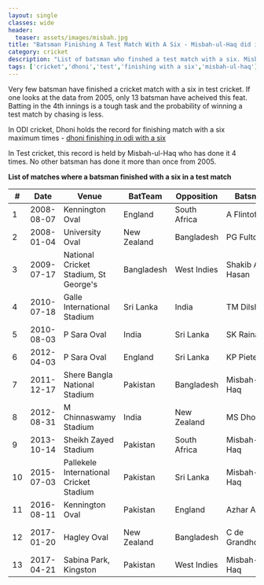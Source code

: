 ```yaml
---
layout: single
classes: wide
header:
  teaser: assets/images/misbah.jpg
title: "Batsman Finishing A Test Match With A Six - Misbah-ul-Haq did it thrice"
category: cricket
description: "List of batsman who finshed a test match with a six. Misbah-ul-Haq did it thrice"
tags: ['cricket','dhoni','test','finishing with a six','misbah-ul-haq']
---
```


Very few batsman have finished a cricket match with a six in test cricket. If one looks at the data from 2005, only 13 batsman have acheived this feat.
Batting in the 4th innings is a tough task and the probability of winning a test match by chasing is less.

In ODI cricket, Dhoni holds the record for finishing match with a six maximum times - [dhoni finishing in odi with a six](https://shivammitra.com/cricket/dhoni-finishing-with-six/)

In Test cricket, this record is held by Misbah-ul-Haq who has done it 4 times. No other batsman has done it more than once from 2005.

**List of matches where a batsman finished with a six in a test match**

| #  | Date       | Venue                                   | BatTeam     | Opposition   | Batsman         | Bowler                | Link                                                                                                         |
|----|------------|-----------------------------------------|-------------|--------------|-----------------|-----------------------|--------------------------------------------------------------------------------------------------------------|
| 1  | 2008-08-07 | Kennington Oval                         | England     | South Africa | A Flintoff      | PL Harris             | <a href="https://www.google.com/search?q=England vs South Africa Test 2008-08-07" target="_blank">link</a>   |
| 2  | 2008-01-04 | University Oval                         | New Zealand | Bangladesh   | PG Fulton       | Mohammad Ashraful     | <a href="https://www.google.com/search?q=New Zealand vs Bangladesh Test 2008-01-04" target="_blank">link</a> |
| 3  | 2009-07-17 | National Cricket Stadium, St George's   | Bangladesh  | West Indies  | Shakib Al Hasan | KAJ Roach             | <a href="https://www.google.com/search?q=Bangladesh vs West Indies Test 2009-07-17" target="_blank">link</a> |
| 4  | 2010-07-18 | Galle International Stadium             | Sri Lanka   | India        | TM Dilshan      | Harbhajan Singh       | <a href="https://www.google.com/search?q=Sri Lanka vs India Test 2010-07-18" target="_blank">link</a>        |
| 5  | 2010-08-03 | P Sara Oval                             | India       | Sri Lanka    | SK Raina        | UWMBCA Welegedara     | <a href="https://www.google.com/search?q=India vs Sri Lanka Test 2010-08-03" target="_blank">link</a>        |
| 6  | 2012-04-03 | P Sara Oval                             | England     | Sri Lanka    | KP Pietersen    | TM Dilshan            | <a href="https://www.google.com/search?q=England vs Sri Lanka Test 2012-04-03" target="_blank">link</a>      |
| 7  | 2011-12-17 | Shere Bangla National Stadium           | Pakistan    | Bangladesh   | Misbah-ul-Haq   | Elias Sunny           | <a href="https://www.google.com/search?q=Pakistan vs Bangladesh Test 2011-12-17" target="_blank">link</a>    |
| 8  | 2012-08-31 | M Chinnaswamy Stadium                   | India       | New Zealand  | MS Dhoni        | JS Patel              | <a href="https://www.google.com/search?q=India vs New Zealand Test 2012-08-31" target="_blank">link</a>      |
| 9  | 2013-10-14 | Sheikh Zayed Stadium                    | Pakistan    | South Africa | Misbah-ul-Haq   | RJ Peterson           | <a href="https://www.google.com/search?q=Pakistan vs South Africa Test 2013-10-14" target="_blank">link</a>  |
| 10 | 2015-07-03 | Pallekele International Cricket Stadium | Pakistan    | Sri Lanka    | Misbah-ul-Haq   | J Mubarak             | <a href="https://www.google.com/search?q=Pakistan vs Sri Lanka Test 2015-07-03" target="_blank">link</a>     |
| 11 | 2016-08-11 | Kennington Oval                         | Pakistan    | England      | Azhar Ali       | MM Ali                | <a href="https://www.google.com/search?q=Pakistan vs England Test 2016-08-11" target="_blank">link</a>       |
| 12 | 2017-01-20 | Hagley Oval                             | New Zealand | Bangladesh   | C de Grandhomme | Nazmul Hossain Shanto | <a href="https://www.google.com/search?q=New Zealand vs Bangladesh Test 2017-01-20" target="_blank">link</a> |
| 13 | 2017-04-21 | Sabina Park, Kingston                   | Pakistan    | West Indies  | Misbah-ul-Haq   | D Bishoo              | <a href="https://www.google.com/search?q=Pakistan vs West Indies Test 2017-04-21" target="_blank">link</a>   |